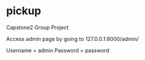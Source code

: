 # pickup
Capstone2 Group Project

Access admin page by going to 127.0.0.1:8000/admin/

Username = admin
Password = password
